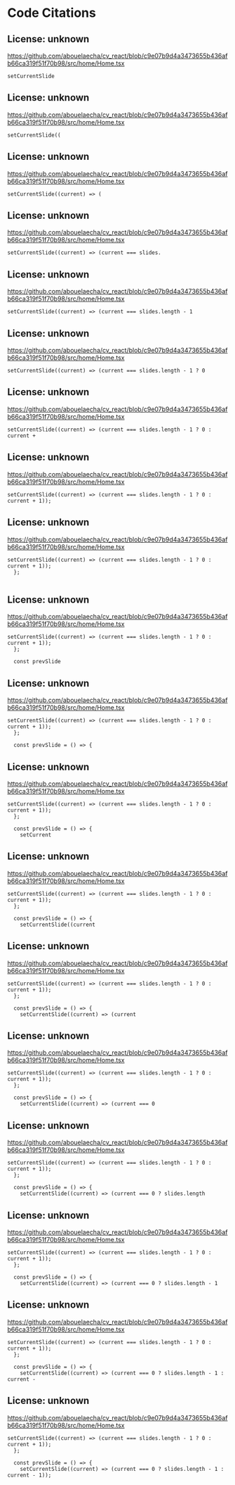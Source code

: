 # Code Citations

## License: unknown

https://github.com/abouelaecha/cv_react/blob/c9e07b9d4a3473655b436afb66ca319f51f70b98/src/home/Home.tsx

```
setCurrentSlide
```

## License: unknown

https://github.com/abouelaecha/cv_react/blob/c9e07b9d4a3473655b436afb66ca319f51f70b98/src/home/Home.tsx

```
setCurrentSlide((
```

## License: unknown

https://github.com/abouelaecha/cv_react/blob/c9e07b9d4a3473655b436afb66ca319f51f70b98/src/home/Home.tsx

```
setCurrentSlide((current) => (
```

## License: unknown

https://github.com/abouelaecha/cv_react/blob/c9e07b9d4a3473655b436afb66ca319f51f70b98/src/home/Home.tsx

```
setCurrentSlide((current) => (current === slides.
```

## License: unknown

https://github.com/abouelaecha/cv_react/blob/c9e07b9d4a3473655b436afb66ca319f51f70b98/src/home/Home.tsx

```
setCurrentSlide((current) => (current === slides.length - 1
```

## License: unknown

https://github.com/abouelaecha/cv_react/blob/c9e07b9d4a3473655b436afb66ca319f51f70b98/src/home/Home.tsx

```
setCurrentSlide((current) => (current === slides.length - 1 ? 0
```

## License: unknown

https://github.com/abouelaecha/cv_react/blob/c9e07b9d4a3473655b436afb66ca319f51f70b98/src/home/Home.tsx

```
setCurrentSlide((current) => (current === slides.length - 1 ? 0 : current +
```

## License: unknown

https://github.com/abouelaecha/cv_react/blob/c9e07b9d4a3473655b436afb66ca319f51f70b98/src/home/Home.tsx

```
setCurrentSlide((current) => (current === slides.length - 1 ? 0 : current + 1));
```

## License: unknown

https://github.com/abouelaecha/cv_react/blob/c9e07b9d4a3473655b436afb66ca319f51f70b98/src/home/Home.tsx

```
setCurrentSlide((current) => (current === slides.length - 1 ? 0 : current + 1));
  };


```

## License: unknown

https://github.com/abouelaecha/cv_react/blob/c9e07b9d4a3473655b436afb66ca319f51f70b98/src/home/Home.tsx

```
setCurrentSlide((current) => (current === slides.length - 1 ? 0 : current + 1));
  };

  const prevSlide
```

## License: unknown

https://github.com/abouelaecha/cv_react/blob/c9e07b9d4a3473655b436afb66ca319f51f70b98/src/home/Home.tsx

```
setCurrentSlide((current) => (current === slides.length - 1 ? 0 : current + 1));
  };

  const prevSlide = () => {
```

## License: unknown

https://github.com/abouelaecha/cv_react/blob/c9e07b9d4a3473655b436afb66ca319f51f70b98/src/home/Home.tsx

```
setCurrentSlide((current) => (current === slides.length - 1 ? 0 : current + 1));
  };

  const prevSlide = () => {
    setCurrent
```

## License: unknown

https://github.com/abouelaecha/cv_react/blob/c9e07b9d4a3473655b436afb66ca319f51f70b98/src/home/Home.tsx

```
setCurrentSlide((current) => (current === slides.length - 1 ? 0 : current + 1));
  };

  const prevSlide = () => {
    setCurrentSlide((current
```

## License: unknown

https://github.com/abouelaecha/cv_react/blob/c9e07b9d4a3473655b436afb66ca319f51f70b98/src/home/Home.tsx

```
setCurrentSlide((current) => (current === slides.length - 1 ? 0 : current + 1));
  };

  const prevSlide = () => {
    setCurrentSlide((current) => (current
```

## License: unknown

https://github.com/abouelaecha/cv_react/blob/c9e07b9d4a3473655b436afb66ca319f51f70b98/src/home/Home.tsx

```
setCurrentSlide((current) => (current === slides.length - 1 ? 0 : current + 1));
  };

  const prevSlide = () => {
    setCurrentSlide((current) => (current === 0
```

## License: unknown

https://github.com/abouelaecha/cv_react/blob/c9e07b9d4a3473655b436afb66ca319f51f70b98/src/home/Home.tsx

```
setCurrentSlide((current) => (current === slides.length - 1 ? 0 : current + 1));
  };

  const prevSlide = () => {
    setCurrentSlide((current) => (current === 0 ? slides.length
```

## License: unknown

https://github.com/abouelaecha/cv_react/blob/c9e07b9d4a3473655b436afb66ca319f51f70b98/src/home/Home.tsx

```
setCurrentSlide((current) => (current === slides.length - 1 ? 0 : current + 1));
  };

  const prevSlide = () => {
    setCurrentSlide((current) => (current === 0 ? slides.length - 1
```

## License: unknown

https://github.com/abouelaecha/cv_react/blob/c9e07b9d4a3473655b436afb66ca319f51f70b98/src/home/Home.tsx

```
setCurrentSlide((current) => (current === slides.length - 1 ? 0 : current + 1));
  };

  const prevSlide = () => {
    setCurrentSlide((current) => (current === 0 ? slides.length - 1 : current -
```

## License: unknown

https://github.com/abouelaecha/cv_react/blob/c9e07b9d4a3473655b436afb66ca319f51f70b98/src/home/Home.tsx

```
setCurrentSlide((current) => (current === slides.length - 1 ? 0 : current + 1));
  };

  const prevSlide = () => {
    setCurrentSlide((current) => (current === 0 ? slides.length - 1 : current - 1));
```
